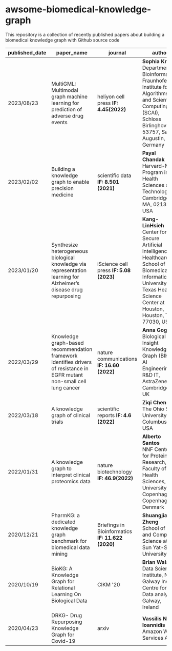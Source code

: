 # awsome-biomedical-knowledge-graph
This repository is a collection of recently published papers about building a biomedical knowledge graph with Github source code

| published_date | paper_name | journal| author | paper | code |
| --- | --- | --- | --- | --- | --- |
| 2023/08/23 | MultiGML: Multimodal graph machine learning for prediction of adverse drug events  | heliyon cell press **IF: 4.45(2022)** | **Sophia Krix** <br>Department of Bioinformatics, Fraunhofer Institute for Algorithms and Scientific Computing (SCAI), Schloss Birlinghoven, 53757, Sankt Augustin, Germany | [Link](https://www.cell.com/action/showPdf?pii=S2405-8440%2823%2906649-5) | [Link](https://github.com/SCAI-BIO/MultiGML) |
| 2023/02/02 | Building a knowledge graph to enable precision medicine | scientific data **IF: 8.501 (2021)** | **Payal Chandak** <br>Harvard-MIT Program in Health Sciences and Technology, Cambridge, MA, 02139, USA | [Link](https://www.nature.com/articles/s41597-023-01960-3.pdf?pdf=button%20sticky) | [Link](https://github.com/mims-harvard/PrimeKG) |
| 2023/01/20 | Synthesize heterogeneous biological knowledge via representation learning for Alzheimer’s disease drug repurposing | iScience cell press **IF: 5.08 (2023)** | **Kang-LinHsieh** <br>Center for Secure Artificial Intelligence for Healthcare, School of Biomedical Informatics, University of Texas Health Science Center at Houston, Houston, TX 77030, USA | [Link](https://www.sciencedirect.com/science/article/pii/S2589004222019502/pdfft?md5=62e44bd7e9675c26c4f09c278e2fae62&pid=1-s2.0-S2589004222019502-main.pdf) | [Link](https://github.com/freshnemo/AD-KG) |
| 2022/03/29 | Knowledge graph-based recommendation framework identifies drivers of resistance in EGFR mutant non-small cell lung cancer| nature communications **IF: 16.60 (2022)** | **Anna Gogleva** <br> Biological Insight Knowledge Graph (BIKG), AI Engineering, R&D IT, AstraZeneca, Cambridge, UK | [Link](https://www.nature.com/articles/s41467-022-29292-7.pdf) | [Link](https://github.com/AstraZeneca/skywalkR-graph-features) |
| 2022/03/18 | A knowledge graph of clinical trials | scientific reports **IF: 4.6 (2022)** | **Ziqi Chen** <br> The Ohio State University, Columbus, USA | [Link](https://www.nature.com/articles/s41598-022-08454-z.pdf) | [Link](https://github.com/ninglab/CTKG) |
| 2022/01/31 | A knowledge graph to interpret clinical proteomics data | nature biotechnology **IF: 46.9(2022)** | **Alberto Santos** <br>NNF Center for Protein Research, Faculty of Health Sciences, University of Copenhagen, Copenhagen, Denmark | [Link](https://dl.acm.org/doi/pdf/10.1145/3340531.3412776) | [Link](https://github.com/MannLabs/CKG) |
| 2020/12/21 | PharmKG: a dedicated knowledge graph benchmark for biomedical data mining | Briefings in Bioinformatics **IF: 11.622 (2020)** | **Shuangjia Zheng** <br> School of Data and Computer Science at the Sun Yat-Sen University | [Link](https://academic.oup.com/bib/article-pdf/22/4/bbaa344/39139048/bbaa344.pdf) | [Link](https://github.com/MindRank-Biotech/PharmKG) |
| 2020/10/19 | BioKG: A Knowledge Graph for Relational Learning On Biological Data | CIKM '20 | **Brian Walsh** <br>Data Science Institute, NUI Galway Insight Centre for Data analytics Galway, Ireland | [Link](https://www.sciencedirect.com/science/article/pii/S1532046421000253/pdfft?md5=d938491d689a787260f9d55bd4741a9f&pid=1-s2.0-S1532046421000253-main.pdf) | [Link](https://github.com/dsi-bdi/biokg) |
| 2020/04/23 | DRKG- Drug Repurposing Knowledge Graph for Covid-19 | arxiv | **Vassilis N. Ioannidis** <br>Amazon Web Services AI | [Link](https://www.sciencedirect.com/science/article/pii/S1532046421000253/pdfft?md5=d938491d689a787260f9d55bd4741a9f&pid=1-s2.0-S1532046421000253-main.pdf) | [Link](https://github.com/kilicogluh/lbd-covid) |
